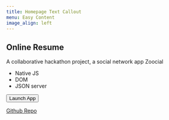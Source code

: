 ```yaml
---
title: Homepage Text Callout
menu: Easy Content
image_align: left
---
```


## Online Resume

A collaborative hackathon project, a social network app Zoocial

-  Native JS
-  DOM
-  JSON server

<a href="https://soltonbaev.com/projects/zoocial-network/"><button class="btn">Launch App</button></a>

[Github Repo](https://github.com/soltonbaev/zoocial-network)
